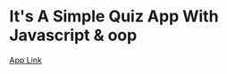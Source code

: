 # It's A Simple Quiz App With Javascript & oop

[App Link](https://lobnamuhamed.github.io/Quize_App/)
